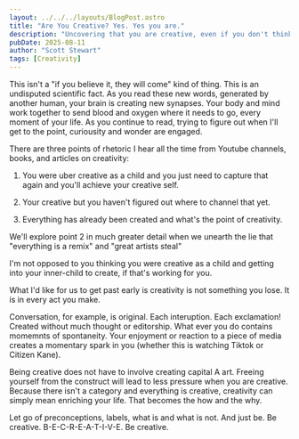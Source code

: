 ```yaml
---
layout: ../../../layouts/BlogPost.astro
title: "Are You Creative? Yes. Yes you are."
description: "Uncovering that you are creative, even if you don't think you are."
pubDate: 2025-08-11
author: "Scott Stewart"
tags: [Creativity]
---
```


This isn't a "if you believe it, they will come" kind of thing. This is an undisputed scientific fact. As you read these new words, generated by another human, your brain is creating new synapses. Your body and mind work together to send blood and oxygen where it needs to go, every moment of your life. As you continue to read, trying to figure out when I'll get to the point, curiousity and wonder are engaged.

There are three points of rhetoric I hear all the time from Youtube channels, books, and articles on creativity:

1. You were uber creative as a child and you just need to capture that again and you'll achieve your creative self.

2. Your creative but you haven't figured out where to channel that yet.

3. Everything has already been created and what's the point of creativity.

We'll explore point 2 in much greater detail when we unearth the lie that "everything is a remix" and "great artists steal"

I'm not opposed to you thinking you were creative as a child and getting into your inner-child to create, if that's working for you.

What I'd like for us to get past early is creativity is not something you lose. It is in every act you make.

Conversation, for example, is original. Each interuption. Each exclamation! Created without much thought or editorship. What ever you do contains momemnts of spontaneity. Your enjoyment or reaction to a piece of media creates a momentary spark in you (whether this is watching Tiktok or Citizen Kane).

Being creative does not have to involve creating capital A art. Freeing yourself from the construct will lead to less pressure when you are creative. Because there isn't a category and everything is creative, creativity can simply mean enriching your life. That becomes the how and the why.

Let go of preconceptions, labels, what is and what is not. And just be. Be creative. B-E-C-R-E-A-T-I-V-E. Be creative.
